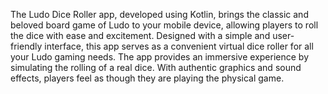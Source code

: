 The Ludo Dice Roller app, developed using Kotlin, brings the classic and beloved board game of Ludo to your mobile device, allowing players to roll the dice with ease and excitement. 
Designed with a simple and user-friendly interface, this app serves as a convenient virtual dice roller for all your Ludo gaming needs.
The app provides an immersive experience by simulating the rolling of a real dice. 
With authentic graphics and sound effects, players feel as though they are playing the physical game.
